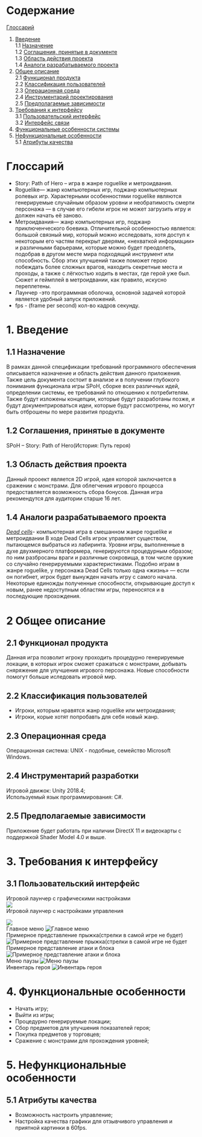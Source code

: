 # Содержание
[Глоссарий](#Глоссарий)  
1. [Введение](#1Введение)  
1.1 [Назначение](#11-Назначение)  
1.2 [Соглашения, принятые в документе](#12-Соглашения-принятые-в-документе)  
1.3 [Область действия проекта](#13-Область-действия-проекта)  
1.4 [Аналоги разрабатываемого проекта](#14-Аналоги-разрабатываемого-проекта)  
2. [Общее описание](#2-Общее-описание)  
2.1 [Функционал продукта](#22-Функционал-продукта)  
2.2 [Классификация пользователей](#23-Классификация-пользователей)  
2.3 [Операционная среда](#24-Операционная-среда)  
2.4 [Инструментарий проектирования](#25-Инструментарий-проектирования)  
2.5 [Предполагаемые зависимости](#26-Предполагаемые-зависимости)  
3. [Требования к интерфейсу](#3-Требования-к-интерфейсу)  
3.1 [Пользовательский интерфейс](#31-Пользовательский-интерфейс)  
3.2 [Интерфейс связи](#33-Интерфейс-связи)  
4. [Функциональные особенности системы](#4-Функциональные-особенности-системы)  
5. [Нефункциональные особенности](#5-Нефункциональные-особенности)  
5.1 [Атрибуты качества](#52-Атрибуты-качества)  
# Глоссарий 
- Story: Path of Hero – игра в жанре roguelike и метроидвания.  
- Roguelike— жанр компьютерных игр, поджанр компьютерных ролевых игр. Характерными особенностями roguelike являются генерируемые случайным образом уровни и необратимость смерти персонажа — в случае его гибели игрок не может загрузить игру и должен начать её заново. 
 - Метроидвания— жанр компьютерных игр, поджанр приключенческого боевика. Отличительной особенностью является: большой связный мир, который можно исследовать, хотя доступ к некоторым его частям перекрыт дверями, «нехваткой информации» и различными барьерами, которые можно будет преодолеть, подобрав в другом месте мира подходящий инструмент или способность. Сбор этих улучшений также поможет герою побеждать более сложных врагов, находить секретные места и проходы, а также с лёгкостью ходить в местах, где герой уже был. Сюжет и геймплей в метроидвании, как правило, искусно переплетены.  
 - Лаунчер -это программная оболочка, основной задачей которой является удобный запуск приложений.
 - fps - (frame per second) кол-во кадров секунду.
# 1. Введение
## 1.1 Назначение 
В рамках данной спецификации требований программного обеспечения описывается назначение и область действия данного приложения. Также цель документа состоит в анализе и в получении глубокого понимания функционала игры SPoH, сборке всех различных идей, определении системы, ее требований по отношению к потребителям. Также будут изложены концепции, которые будут разработаны позже, и будут документрироваться идеи, которые будут рассмотрены, но могут быть отброшены по мере развития продукта.
## 1.2 Соглашения, принятые в документе
SPoH – Story: Path of Hero(История: Путь героя)
## 1.3 Область действия проекта
Данный прооект является 2D игрой, идея которой заключается в сражении с монстрами. Для облегчения игрового процесса предоставляется возможность сбора бонусов. Данная игра рекомендутся для аудитории старше 16 лет.
## 1.4 Аналоги разрабатываемого проекта
*[Dead cells](https://store.steampowered.com/app/588650/Dead_Cells/)*- компьютерная игра в смешанном жанре roguelike и метроидвании В ходе Dead Cells игрок управляет существом, пытающемся выбраться из лабиринта. Уровни игры, выполненные в духе двухмерного платформера, генерируются процедурным образом; по ним разбросаны враги и различные сокровища, в том числе оружие со случайно генерируемыми характеристиками. Подобно играм в жанре roguelike, у персонажа Dead Cells только одна «жизнь» — если он погибнет, игрок будет вынужден начать игру с самого начала. Некоторые единожды полученные способности, открывающие доступ к новым, ранее недоступным областям игры, переносятся и в последующие прохождения.
# 2 Общее описание
## 2.1 Функционал продукта  
Данная игра позволит игроку проходить процедурно генерируемые локации, в которых игрок сможет сражаться с монстрами, добывать сняряжение для улучшения игрового персонажа. Новые способности помогут больше иследовать игровой мир.
## 2.2 Классификация пользователей 
 - Игроки, которым нравятся жанр roguelike или метроидвания;
 - Игроки, корые хотят попробавть для себя новый жанр.
## 2.3 Операционная среда
Операционная система: UNIX - подобные, семейство Microsoft Windows.
## 2.4 Инструментарий разработки
Игровой движок: Unity 2018.4;  
Используемый язык программирования: C#.
## 2.5 Предполагаемые зависимости 
Приложение будет работать при наличии DirectX 11 и видеокарты с поддержкой Shader Model 4.0 и выше.  
# 3. Требования к интерфейсу

## 3.1 Пользовательский интерфейс  
Игровой лаунчер с графическими настройками  
![](https://github.com/KabarykhaVictor750504/ProjectX/blob/master/Mackup/GameLaucher(Graphics).png)  
Игровой лаунчер с настройками управления 

![](https://github.com/KabarykhaVictor750504/ProjectX/blob/master/Mackup/GameLaucher(Input).png)  
Главное меню  ![Главное меню](https://github.com/KabarykhaVictor750504/ProjectX/blob/master/Mackup/MainMenu.png)  
Примерное представление прыжка(стрелки в самой игре не будет)  ![Примерное представление прыжка(стрелки в самой игре не будет](https://github.com/KabarykhaVictor750504/ProjectX/blob/master/Mackup/JumpAndWalk.png)  
Примерное представление атаки и блока  ![Примерное представление атаки и блока](https://github.com/KabarykhaVictor750504/ProjectX/blob/master/Mackup/BlockAndAtack.png)  
Меню паузы  ![Меню паузы](https://github.com/KabarykhaVictor750504/ProjectX/blob/master/Mackup/GameMenu.png)  
Инвентарь героя  ![Инвентарь героя](https://github.com/KabarykhaVictor750504/ProjectX/blob/master/Mackup/Inventory.png)  
# 4. Функциональные особенности 
 - Начать игру;
 - Выйти из игры;
 - Процедурно генерируемые локации;
 - Сбор предметов для улучшения показателей героя;
 - Покупка предметов у торговцев;
 - Сражение с монстрами для прохождения уровней;   
# 5. Нефункциональные особенности  
## 5.1 Атрибуты качества  
 - Возможность настроить управление;   
 - Настройка качества графики для отзывчивого управления и приятной картинки в 60fps.  


